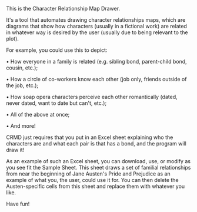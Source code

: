 This is the Character Relationship Map Drawer.

It's a tool that automates drawing character relationships maps, which are diagrams that show how characters (usually in a fictional work) are related in whatever way is desired by the user (usually due to being relevant to the plot).

For example, you could use this to depict:

• How everyone in a family is related (e.g. sibling bond, parent-child bond, cousin, etc.);

• How a circle of co-workers know each other (job only, friends outside of the job, etc.);

• How soap opera characters perceive each other romantically (dated, never dated, want to date but can't, etc.);

• All of the above at once;

• And more!

CRMD just requires that you put in an Excel sheet explaining who the characters are and what each pair is that has a bond, and the program will draw it!

As an example of such an Excel sheet, you can download, use, or modify as you see fit the Sample Sheet. This sheet draws a set of familial relationships from near the beginning of Jane Austen's Pride and Prejudice as an example of what you, the user, could use it for. You can then delete the Austen-specific cells from this sheet and replace them with whatever you like.

Have fun!
